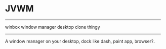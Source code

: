 # JVWM
<hr>
winbox window manager desktop clone thingy
<hr>

A window manager on your desktop, dock like dash, paint app, browser?.
